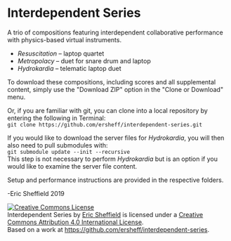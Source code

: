 # Interdependent Series
A trio of compositions featuring interdependent collaborative performance with physics-based virtual instruments.

-   *Resuscitation* – laptop quartet
-   *Metropolacy* – duet for snare drum and laptop
-   *Hydrokardia* – telematic laptop duet

To download these compositions, including scores and all supplemental content, simply use the "Download ZIP" option in the "Clone or Download" menu.

Or, if you are familiar with git, you can clone into a local repository by entering the following in Terminal:\
``git clone https://github.com/ersheff/interdependent-series.git``

If you would like to download the server files for *Hydrokardia*, you will then also need to pull submodules with:\
``git submodule update --init --recursive``\
This step is not necessary to perform *Hydrokardia* but is an option if you would like to examine the server file content.

Setup and performance instructions are provided in the respective folders.

-Eric Sheffield 2019


<a rel="license" href="http://creativecommons.org/licenses/by/4.0/"><img alt="Creative Commons License" style="border-width:0" src="https://i.creativecommons.org/l/by/4.0/88x31.png" /></a><br /><span xmlns:dct="http://purl.org/dc/terms/" property="dct:title">Interdependent Series</span> by <a xmlns:cc="http://creativecommons.org/ns#" href="ericsheffield.net" property="cc:attributionName" rel="cc:attributionURL">Eric Sheffield</a> is licensed under a <a rel="license" href="http://creativecommons.org/licenses/by/4.0/">Creative Commons Attribution 4.0 International License</a>.<br />Based on a work at <a xmlns:dct="http://purl.org/dc/terms/" href="https://github.com/ersheff/interdependent-series" rel="dct:source">https://github.com/ersheff/interdependent-series</a>.